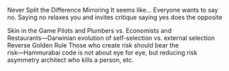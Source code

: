Never Split the Difference
    Mirroring
    It seems like...
    Everyone wants to say no. Saying no relaxes you and invites critique saying yes does the opposite
    
    
Skin in the Game
    Pilots and Plumbers vs. Economists and Restaurants―Darwinian evolution of self-selection vs. external selection
    Reverse Golden Rule
    Those who create risk should bear the risk―Hammurabai code is not about eye for eye, but reducing risk asymmetry architect who kills a person, etc.
